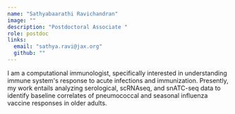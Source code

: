 ```yaml
---
name: "Sathyabaarathi Ravichandran"
image: ""
description: "Postdoctoral Associate "
role: postdoc
links:
  email: "sathya.ravi@jax.org"
  github: ""
---
```


 I am a computational immunologist, specifically interested in understanding immune system's response to acute infections and immunization. Presently, my work entails analyzing serological, scRNAseq, and snATC-seq data to identify baseline correlates of pneumococcal and seasonal influenza vaccine responses in older adults.
